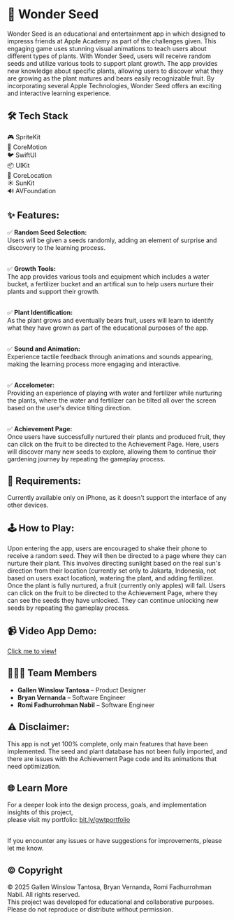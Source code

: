 # 🌱 Wonder Seed

Wonder Seed is an educational and entertainment app in which designed to impresss friends at Apple Academy as part of the challenges given. This engaging game uses stunning visual animations to teach users about different types of plants. With Wonder Seed, users will receive random seeds and utilize various tools to support plant growth. The app provides new knowledge about specific plants, allowing users to discover what they are growing as the plant matures and bears easily recognizable fruit. By incorporating several Apple Technologies, Wonder Seed offers an exciting and interactive learning experience.

## 🛠️ Tech Stack
🎮 SpriteKit
<br />🏃 CoreMotion
<br />🐦 SwiftUI
<br />📦 UIKit
<br />🧭 CoreLocation
<br />☀️ SunKit
<br />🔊 AVFoundation

## ✨ Features:
✅ **Random Seed Selection:**
<br />Users will be given a seeds randomly, adding an element of surprise and discovery to the learning process.

<br />✅ **Growth Tools:**
<br />The app provides various tools and equipment which includes a water bucket, a fertilizer bucket and an artifical sun to help users nurture their plants and support their growth.

<br />✅ **Plant Identification:**
<br />As the plant grows and eventually bears fruit, users will learn to identify what they have grown as part of the educational purposes of the app.

<br />✅ **Sound and Animation:**
<br />Experience tactile feedback through animations and sounds appearing, making the learning process more engaging and interactive.

<br />✅ **Accelometer:**
<br />Providing an experience of playing with water and fertilizer while nurturing the plants, where the water and fertilizer can be tilted all over the screen based on the user's device tilting direction.

<br />✅ **Achievement Page:**
<br />Once users have successfully nurtured their plants and produced fruit, they can click on the fruit to be directed to the Achievement Page. Here, users will discover many new seeds to explore, allowing them to continue their gardening journey by repeating the gameplay process.

## 📱 Requirements:
Currently available only on iPhone, as it doesn't support the interface of any other devices.

## 🕹️ How to Play:
Upon entering the app, users are encouraged to shake their phone to receive a random seed. They will then be directed to a page where they can nurture their plant. This involves directing sunlight based on the real sun's direction from their location (currently set only to Jakarta, Indonesia, not based on users exact location), watering the plant, and adding fertilizer. Once the plant is fully nurtured, a fruit (currently only apples) will fall. Users can click on the fruit to be directed to the Achievement Page, where they can see the seeds they have unlocked. They can continue unlocking new seeds by repeating the gameplay process.

## 📹 Video App Demo:
[Click me to view!](https://youtube.com/shorts/_Dl8v3_9KLg?feature=shared)

## 🧑‍🤝‍🧑 Team Members

- **Gallen Winslow Tantosa** – Product Designer  
- **Bryan Vernanda** – Software Engineer  
- **Romi Fadhurrohman Nabil** – Software Engineer  

## ⚠️ Disclaimer:
This app is not yet 100% complete, only main features that have been implemented. The seed and plant database has not been fully imported, and there are issues with the Achievement Page code and its animations that need optimization.

## 🌐 Learn More  
For a deeper look into the design process, goals, and implementation insights of this project,  
please visit my portfolio: [bit.ly/gwtportfolio](https://bit.ly/gwtportfolio)

<br />If you encounter any issues or have suggestions for improvements, please let me know.

## © Copyright  
© 2025 Gallen Winslow Tantosa, Bryan Vernanda, Romi Fadhurrohman Nabil. All rights reserved.  
This project was developed for educational and collaborative purposes. Please do not reproduce or distribute without permission.


